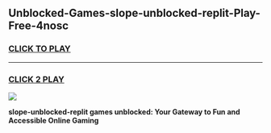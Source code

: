 
## Unblocked-Games-slope-unblocked-replit-Play-Free-4nosc
<h3>
<a href="https://premium76.site?title=slope-unblocked-replit&ref=23A">CLICK TO PLAY</a></h3>
<hr>

<h3>
<a href="https://premium76.site?title=slope-unblocked-replit&ref=23A">CLICK 2 PLAY</a>
  
</h3>

<a href="https://premium76.site?title=slope-unblocked-replit&ref=23A"><img src="https://clearcache.store/games.png"></a>


**slope-unblocked-replit games unblocked: Your Gateway to Fun and Accessible Online Gaming**
